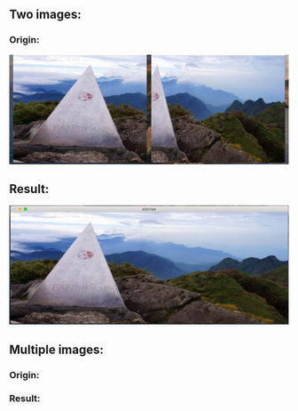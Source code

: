 

## Two images:

### Origin:
![](original_fansipan.png)

## Result:
![](stitched_fansipan.png)

## Multiple images:

### Origin:


### Result:

